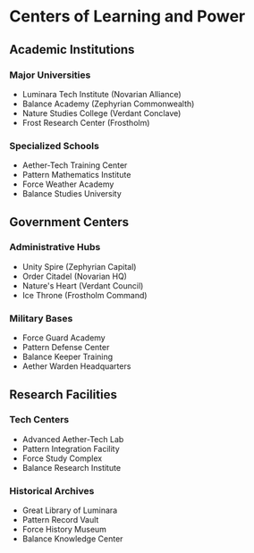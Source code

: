 # Centers of Learning and Power

## Academic Institutions

### Major Universities
- Luminara Tech Institute (Novarian Alliance)
- Balance Academy (Zephyrian Commonwealth)
- Nature Studies College (Verdant Conclave)
- Frost Research Center (Frostholm)

### Specialized Schools
- Aether-Tech Training Center
- Pattern Mathematics Institute
- Force Weather Academy
- Balance Studies University

## Government Centers

### Administrative Hubs
- Unity Spire (Zephyrian Capital)
- Order Citadel (Novarian HQ)
- Nature's Heart (Verdant Council)
- Ice Throne (Frostholm Command)

### Military Bases
- Force Guard Academy
- Pattern Defense Center
- Balance Keeper Training
- Aether Warden Headquarters

## Research Facilities

### Tech Centers
- Advanced Aether-Tech Lab
- Pattern Integration Facility
- Force Study Complex
- Balance Research Institute

### Historical Archives
- Great Library of Luminara
- Pattern Record Vault
- Force History Museum
- Balance Knowledge Center
